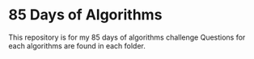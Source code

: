 # **85 Days of Algorithms**

This repository is for my 85 days of algorithms challenge
Questions for each algorithms are found in each folder.
